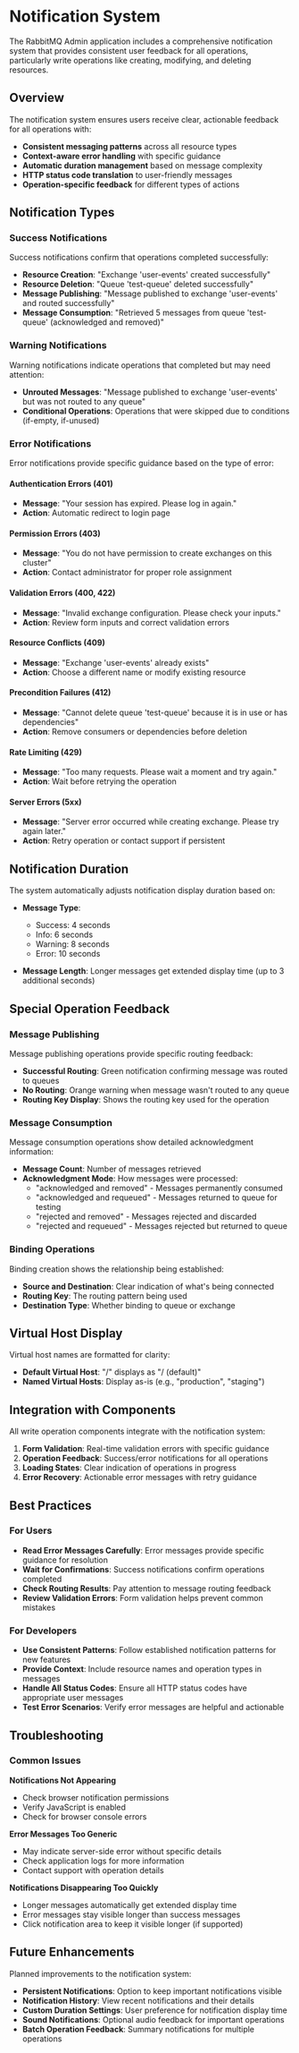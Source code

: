 # Notification System

The RabbitMQ Admin application includes a comprehensive notification system that provides consistent user feedback for all operations, particularly write operations like creating, modifying, and deleting resources.

## Overview

The notification system ensures users receive clear, actionable feedback for all operations with:

- **Consistent messaging patterns** across all resource types
- **Context-aware error handling** with specific guidance
- **Automatic duration management** based on message complexity
- **HTTP status code translation** to user-friendly messages
- **Operation-specific feedback** for different types of actions

## Notification Types

### Success Notifications

Success notifications confirm that operations completed successfully:

- **Resource Creation**: "Exchange 'user-events' created successfully"
- **Resource Deletion**: "Queue 'test-queue' deleted successfully"
- **Message Publishing**: "Message published to exchange 'user-events' and routed successfully"
- **Message Consumption**: "Retrieved 5 messages from queue 'test-queue' (acknowledged and removed)"

### Warning Notifications

Warning notifications indicate operations that completed but may need attention:

- **Unrouted Messages**: "Message published to exchange 'user-events' but was not routed to any queue"
- **Conditional Operations**: Operations that were skipped due to conditions (if-empty, if-unused)

### Error Notifications

Error notifications provide specific guidance based on the type of error:

#### Authentication Errors (401)

- **Message**: "Your session has expired. Please log in again."
- **Action**: Automatic redirect to login page

#### Permission Errors (403)

- **Message**: "You do not have permission to create exchanges on this cluster"
- **Action**: Contact administrator for proper role assignment

#### Validation Errors (400, 422)

- **Message**: "Invalid exchange configuration. Please check your inputs."
- **Action**: Review form inputs and correct validation errors

#### Resource Conflicts (409)

- **Message**: "Exchange 'user-events' already exists"
- **Action**: Choose a different name or modify existing resource

#### Precondition Failures (412)

- **Message**: "Cannot delete queue 'test-queue' because it is in use or has dependencies"
- **Action**: Remove consumers or dependencies before deletion

#### Rate Limiting (429)

- **Message**: "Too many requests. Please wait a moment and try again."
- **Action**: Wait before retrying the operation

#### Server Errors (5xx)

- **Message**: "Server error occurred while creating exchange. Please try again later."
- **Action**: Retry operation or contact support if persistent

## Notification Duration

The system automatically adjusts notification display duration based on:

- **Message Type**:

  - Success: 4 seconds
  - Info: 6 seconds
  - Warning: 8 seconds
  - Error: 10 seconds

- **Message Length**: Longer messages get extended display time (up to 3 additional seconds)

## Special Operation Feedback

### Message Publishing

Message publishing operations provide specific routing feedback:

- **Successful Routing**: Green notification confirming message was routed to queues
- **No Routing**: Orange warning when message wasn't routed to any queue
- **Routing Key Display**: Shows the routing key used for the operation

### Message Consumption

Message consumption operations show detailed acknowledgment information:

- **Message Count**: Number of messages retrieved
- **Acknowledgment Mode**: How messages were processed:
  - "acknowledged and removed" - Messages permanently consumed
  - "acknowledged and requeued" - Messages returned to queue for testing
  - "rejected and removed" - Messages rejected and discarded
  - "rejected and requeued" - Messages rejected but returned to queue

### Binding Operations

Binding creation shows the relationship being established:

- **Source and Destination**: Clear indication of what's being connected
- **Routing Key**: The routing pattern being used
- **Destination Type**: Whether binding to queue or exchange

## Virtual Host Display

Virtual host names are formatted for clarity:

- **Default Virtual Host**: "/" displays as "/ (default)"
- **Named Virtual Hosts**: Display as-is (e.g., "production", "staging")

## Integration with Components

All write operation components integrate with the notification system:

1. **Form Validation**: Real-time validation errors with specific guidance
2. **Operation Feedback**: Success/error notifications for all operations
3. **Loading States**: Clear indication of operations in progress
4. **Error Recovery**: Actionable error messages with retry guidance

## Best Practices

### For Users

- **Read Error Messages Carefully**: Error messages provide specific guidance for resolution
- **Wait for Confirmations**: Success notifications confirm operations completed
- **Check Routing Results**: Pay attention to message routing feedback
- **Review Validation Errors**: Form validation helps prevent common mistakes

### For Developers

- **Use Consistent Patterns**: Follow established notification patterns for new features
- **Provide Context**: Include resource names and operation types in messages
- **Handle All Status Codes**: Ensure all HTTP status codes have appropriate user messages
- **Test Error Scenarios**: Verify error messages are helpful and actionable

## Troubleshooting

### Common Issues

**Notifications Not Appearing**

- Check browser notification permissions
- Verify JavaScript is enabled
- Check for browser console errors

**Error Messages Too Generic**

- May indicate server-side error without specific details
- Check application logs for more information
- Contact support with operation details

**Notifications Disappearing Too Quickly**

- Longer messages automatically get extended display time
- Error messages stay visible longer than success messages
- Click notification area to keep it visible longer (if supported)

## Future Enhancements

Planned improvements to the notification system:

- **Persistent Notifications**: Option to keep important notifications visible
- **Notification History**: View recent notifications and their details
- **Custom Duration Settings**: User preference for notification display time
- **Sound Notifications**: Optional audio feedback for important operations
- **Batch Operation Feedback**: Summary notifications for multiple operations
